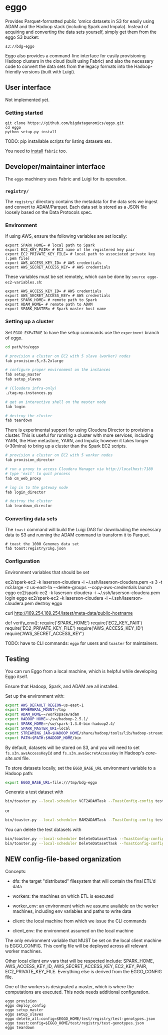# eggo

Provides Parquet-formatted public 'omics datasets in S3 for easily using ADAM
and the Hadoop stack (including Spark and Impala). Instead of acquiring and
converting the data sets yourself, simply get them from the eggo S3 bucket:

```
s3://bdg-eggo
```

Eggo also provides a command-line interface for easily provisioning Hadoop
clusters in the cloud (built using Fabric) and also the necessary code to
convert the data sets from the legacy formats into the Hadoop-friendly versions
(built with Luigi).

## User interface

Not implemented yet.

### Getting started

```
git clone https://github.com/bigdatagenomics/eggo.git
cd eggo
python setup.py install
```

TODO: pip installable scripts for listing datasets ets.

You need to [install](http://www.fabfile.org/installing.html) `fabric` too.

## Developer/maintainer interface

The `eggo` machinery uses Fabric and Luigi for its operation.

### `registry/`

The `registry/` directory contains the metadata for the data sets we ingest and
convert to ADAM/Parquet.  Each data set is stored as a JSON file loosely based
on the Data Protocols spec.

### Environment

If using AWS, ensure the following variables are set locally:

```
export SPARK_HOME= # local path to Spark
export EC2_KEY_PAIR= # EC2 name of the registered key pair
export EC2_PRIVATE_KEY_FILE= # local path to associated private key (.pem file)
export AWS_ACCESS_KEY_ID= # AWS credentials
export AWS_SECRET_ACCESS_KEY= # AWS credentials
```

These variables must be set remotely, which can be done by `source eggo-
ec2-variables.sh`:

```
export AWS_ACCESS_KEY_ID= # AWS credentials
export AWS_SECRET_ACCESS_KEY= # AWS credentials
export SPARK_HOME= # remote path to Spark
export ADAM_HOME= # remote path to ADAM
export SPARK_MASTER= # Spark master host name
```

### Setting up a cluster

Set `EGGO_EXP=TRUE` to have the setup commands use the `experiment` branch of
eggo.

```bash
cd path/to/eggo

# provision a cluster on EC2 with 5 slave (worker) nodes
fab provision:5,r3.2xlarge

# configure proper environment on the instances
fab setup_master
fab setup_slaves

# (Cloudera infra-only)
./tag-my-instances.py

# get an interactive shell on the master node
fab login

# destroy the cluster
fab teardown
```

There is experimental support for using Cloudera Director to provision a cluster. This
is useful for running a cluster with more services, including YARN, the Hive metastore,
YARN, and Impala; however it takes longer (>30mins) to bring up a cluster than the
Spark EC2 scripts.

```bash
# provision a cluster on EC2 with 5 worker nodes
fab provision_director

# run a proxy to access Cloudera Manager via http://localhost:7180
# type 'exit' to quit process
fab cm_web_proxy

# log in to the gateway node
fab login_director

# destroy the cluster
fab teardown_director
```


### Converting data sets

The `toast` command will build the Luigi DAG for downloading the necessary data
to S3 and running the ADAM command to transform it to Parquet.

```
# toast the 1000 Genomes data set
fab toast:registry/1kg.json
```


### Configuration

Environment variables that should be set


ec2/spark-ec2 -k laserson-cloudera -i ~/.ssh/laserson-cloudera.pem -s 3 -t m3.large -z us-east-1a --delete-groups --copy-aws-credentials launch eggo
ec2/spark-ec2 -k laserson-cloudera -i ~/.ssh/laserson-cloudera.pem login eggo
ec2/spark-ec2 -k laserson-cloudera -i ~/.ssh/laserson-cloudera.pem destroy eggo

curl http://169.254.169.254/latest/meta-data/public-hostname


def verify_env():
    require('SPARK_HOME')
    require('EC2_KEY_PAIR')
    require('EC2_PRIVATE_KEY_FILE')
    require('AWS_ACCESS_KEY_ID')
    require('AWS_SECRET_ACCESS_KEY')



TODO: have to CLI commands: `eggo` for users and `toaster` for maintainers.

## Testing

You can run Eggo from a local machine, which is helpful while developing Eggo itself.

Ensure that Hadoop, Spark, and ADAM are all installed.

Set up the environment with:

```bash
export AWS_DEFAULT_REGION=us-east-1
export EPHEMERAL_MOUNT=/tmp
export ADAM_HOME=~/workspace/adam
export HADOOP_HOME=~/sw/hadoop-2.5.1/
export SPARK_HOME=~/sw/spark-1.3.0-bin-hadoop2.4/
export SPARK_MASTER_URI=local
export STREAMING_JAR=$HADOOP_HOME/share/hadoop/tools/lib/hadoop-streaming-2.5.1.jar
export PATH=$PATH:$HADOOP_HOME/bin
```

By default, datasets will be stored on S3, and you will need to set
`fs.s3n.awsAccessKeyId` and `fs.s3n.awsSecretAccessKey` in Hadoop's _core-site.xml_ file.

To store datasets locally, set the `EGGO_BASE_URL` environment variable to a Hadoop path:

```bash
export EGGO_BASE_URL=file:///tmp/bdg-eggo
```

Generate a test dataset with

```bash
bin/toaster.py --local-scheduler VCF2ADAMTask --ToastConfig-config test/registry/test-genotypes.json
```

or

```bash
bin/toaster.py --local-scheduler BAM2ADAMTask --ToastConfig-config test/registry/test-alignments.json
```

You can delete the test datasets with

```bash
bin/toaster.py --local-scheduler DeleteDatasetTask --ToastConfig-config test/registry/test-genotypes.json
bin/toaster.py --local-scheduler DeleteDatasetTask --ToastConfig-config test/registry/test-alignments.json
```


## NEW config-file-based organization

Concepts:

* dfs: the target "distributed" filesystem that will contain the final ETL'd data

* workers: the machines on which ETL is executed

* worker_env: an environment which we assume available on the worker machines, including env variables and paths to write data

* client: the local machine from which we issue the CLI commands

* client_env: the environment assumed on the local machine

The only environment variable that MUST be set on the local client machine is
EGGO_CONFIG.  This config file will be deployed across all relevant worker
machines.

Other local client env vars that will be respected include: SPARK_HOME,
AWS_ACCESS_KEY_ID, AWS_SECRET_ACCESS_KEY, EC2_KEY_PAIR, EC2_PRIVATE_KEY_FILE.
Everything else is derived from the EGGO_CONFIG file.

One of the workers is designated a master, which is where the computations are
executed.  This node needs additional configuration.

```
eggo provision
eggo deploy_config
eggo setup_master
eggo setup_slaves
eggo delete_all:config=$EGGO_HOME/test/registry/test-genotypes.json
eggo toast:config=$EGGO_HOME/test/registry/test-genotypes.json
eggo teardown
```
